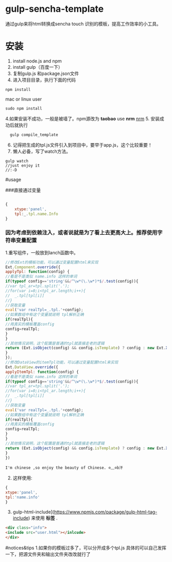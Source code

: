 # gulp-sencha-template
通过gulp来将html转换成sencha touch 识别的模板，提高工作效率的小工具。

# 安装
1. install node.js and npm
2. install gulp（百度一下）
3. 复制gulp.js 和package.json文件
4. 进入项目目录，执行下面的代码
```dash
npm install 
```
mac or linux user
```dash
sudo npm install
```
4.如果安装不成功，一般是被墙了。npm源改为 **taobao** use **nrm**
  [nrm](http://www.tuicool.com/articles/nYjqeu)
5. 安装成功后就执行
```dash
  gulp compile_template
```


6. 记得把生成的tpl.js文件引入到项目中，要早于app.js，这个比较重要！
7. 懒人必备，写了watch方法。
```dash
gulp watch
//just enjoy it
//:-D
```

#usage

###直接通过变量


```javascript

{
    xtype:'panel',
    tpl:_.tpl.name.Info
}
```
### 因为考虑到依赖注入，或者说就是为了看上去更高大上。推荐使用字符串变量配置

1.重写组件，一般放到lanch函数中。

```javascript
//修改Ext的模板功能，可以通过变量配置html来实现
Ext.Component.override({
applyTpl: function(config) {
//看是不是类似 name.info 这样的单词
if(typeof config=='string'&&/^\w*(\.\w*)*$/.test(config)){
//var tpl_ar=tpl.split('.');
//for(var i=0;i<tpl_ar.length;i++){
//	_.tpl[tpl[i]]
//}
//获取变量
eval('var realTpl=_.tpl.'+config);
//如果数组中有这个变量就说明 tpl解析正确
if(realTpl){
//用真实的模板覆盖config
config=realTpl;
}
}
//其他情况说明，这个配置是普通的tpl就直接走老的逻辑
return (Ext.isObject(config) && config.isTemplate) ? config : new Ext.XTemplate(config);
}
});
//修改DataView的itemTpl功能，可以通过变量配置html来实现
Ext.DataView.override({
applyItemTpl: function(config) {
//看是不是类似 name.info 这样的单词
if(typeof config=='string'&&/^\w*(\.\w*)*$/.test(config)){
//var tpl_ar=tpl.split('.');
//for(var i=0;i<tpl_ar.length;i++){
//	_.tpl[tpl[i]]
//}
//获取变量
eval('var realTpl=_.tpl.'+config);
//如果数组中有这个变量就说明 tpl解析正确
if(realTpl){
//用真实的模板覆盖config
config=realTpl;
}
}
//其他情况说明，这个配置是普通的tpl就直接走老的逻辑
return (Ext.isObject(config) && config.isTemplate) ? config : new Ext.XTemplate(config);
}
})

```
	I'm chinese ,so enjoy the beauty of Chinese. ⊙﹏⊙b汗

 2. 这样使用:

```javascript
{
xtype:'panel',
tpl:'name.info'
}

```
  3. gulp-html-include](https://www.npmjs.com/package/gulp-html-tag-include) 来使用 **<inlcude>标签** .

```html
<div class="info">
<include src="user.html"></inlcude>
</div>
```

#notices&tips
1.如果你的模板过多了，可以分开成多个tpl.js 具体的可以自己发挥一下，把源文件夹和输出文件夹改改就行了
